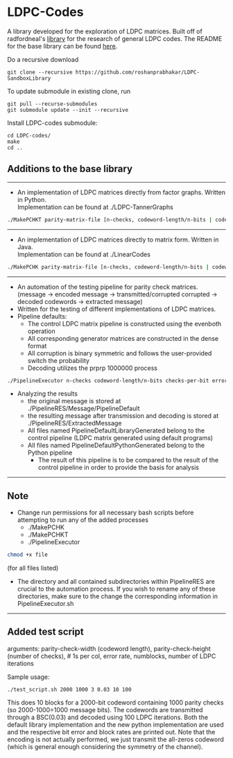 # LDPC-Codes
A library developed for the exploration of LDPC matrices. Built off of radfordneal's [library](https://github.com/radfordneal/LDPC-codes) for the research of general LDPC codes.
The README for the base library can be found [here](https://github.com/radfordneal/LDPC-codes/blob/master/README).

Do a recursive download
```
git clone --recursive https://github.com/roshanprabhakar/LDPC-SandboxLibrary
```
To update submodule in existing clone, run
```
git pull --recurse-submodules
git submodule update --init --recursive
```
Install LDPC-codes submodule:
```
cd LDPC-codes/
make
cd ..
```

Additions to the base library
---
---
- An implementation of LDPC matrices directly from factor graphs. Written in Python.\
Implementation can be found at ./LDPC-TannerGraphs
```bash
./MakePCHKT parity-matrix-file [n-checks, codeword-length/n-bits | codeword-length, checks-per-bit, bits-per-check]
```
---
- An implementation of LDPC matrices directly to matrix form. Written in Java.\
Implementation can be found at ./LinearCodes
```bash
./MakePCHK parity-matrix-file [n-checks, codeword-length/n-bits | codeword-length, checks-per-bit, bits-per-check]
```
---
- An automation of the testing pipeline for parity check matrices.\
(message -> encoded message -> transmitted/corrupted corrupted -> decoded codewords -> extracted message)
- Written for the testing of different implementations of LDPC matrices.
- Pipeline defaults:
    - The control LDPC matrix pipeline is constructed using the evenboth operation
    - All corresponding generator matrices are constructed in the dense format
    - All corruption is binary symmetric and follows the user-provided switch the probability
    - Decoding utilizes the prprp 1000000 process
```bash
./PipelineExecutor n-checks codeword-length/n-bits checks-per-bit error-probability
```
- Analyzing the results
    - the original message is stored at ./PipelineRES/Message/PipelineDefault
    - the resulting message after transmission and decoding is stored at ./PipelineRES/ExtractedMessage
    - All files named PipelineDefaultLibraryGenerated belong to the control pipeline (LDPC matrix generated using default programs)
    - All files named PipelineDefaultPythonGenerated belong to the Python pipeline
        - The result of this pipeline is to be compared to the result of the control pipeline in order to provide the basis for analysis
---
Note
---
- Change run permissions for all necessary bash scripts before attempting to run any of the added processes
    - ./MakePCHK
    - ./MakePCHKT
    - ./PipelineExecutor

```bash
chmod +x file
```
(for all files  listed)

- The directory and all contained subdirectories within PipelineRES are crucial to the automation process. If you wish to rename any of these directories, make sure to the change the corresponding information in PipelineExecutor.sh

---
Added test script
---
arguments: parity-check-width (codeword length), parity-check-height (number of checks), # 1s per col, error rate, numblocks, number of LDPC iterations

Sample usage:
```
./test_script.sh 2000 1000 3 0.03 10 100
```
This does 10 blocks for a 2000-bit codeword containing 1000 parity checks (so 2000-1000=1000 message bits). The codewords are transmitted through a BSC(0.03) and decoded using 100 LDPC iterations. Both the default library implementation and the new python implementation are used and the respective bit error and block rates are printed out. Note that the encoding is not actually performed, we just transmit the all-zeros codeword (which is general enough considering the symmetry of the channel).
